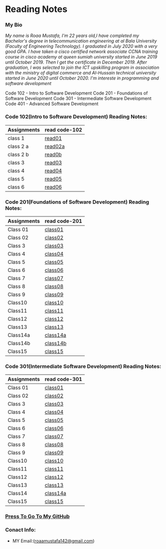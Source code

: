 
# Reading Notes
###  My Bio
*My name is Roaa Mustafa, I'm 22 years old,I have completed my Bachelor's degree in telecommunication engineering at al Bala University (Faculty of Engineering Technology).
I graduated in July 2020 with a very good GPA.
I have taken a cisco certified network associate CCNA training course in cisco academy at queen sumiah university started in June 2019 until October 2019. Then I get the certificate in December 2019.
After graduation, I was selected to join the ICT upskilling program in association with the ministry of digital commerce and Al-Hussain technical university started in June 2020 until October 2020.
I'm intereste in programming and software development*

Code 102 - Intro to Software Development
Code 201 - Foundations of Software Development
Code 301 - Intermediate Software Development
Code 401 - Advanced Software Development

### Code 102(Intro to Software Development) Reading Notes:
|Assignments |     read code-102    |  
|----------- | ---------------------|     
|class 1     | [read01](read01.md)  |   
|class 2 a   | [read02a](read02a.md)|   
|class 2 b   | [read0b](read02b.md) |   
|class 3     | [read03](read03.md)  |   
|class 4     | [read04](read04.md)  |    
|class 5     | [read05](read05.md)  |   
|class 6     | [read06](read06.md)  |

### Code 201(Foundations of Software Development) Reading Notes:
|Assignments |     read code-201      |                                                  
|----------- |------------------------|   
|  Class 01  |[class01](class-01.md)  |                                             
|  Class 02  |[class02](class02.md)   |                                           
|  Class 3   |[class03](class-03.md)  |                                          
|  Class 4   |[class04](class-04.md)  |      
|  Class 5   |[class05](class-05.md)  |
|  Class 6   |[class06](class-06.md)  |           
|  Class 7   |[class07](class-07.md)  |   
|  Class 8   |[class08](class-08.md)  |       
|  Class 9   |[class09](class-09.md)  | 
|  Class10   |[class10](class-10.md)  |  
|  Class11   |[class11](class-11.md)  |             
|  Class12   |[class12](class-12.md)  |                               
|  Class13   |[class13](class-13.md)  |
|  Class14a  |[class14a](class-14a.md)|        
|  Class14b  |[class14b](class-14b.md)|
|  Class15   |[class15](class-15.md)  |

### Code 301(Intermediate Software Development) Reading Notes:
|Assignments |     read code-301         |                                                  
|----------- |---------------------------|   
|  Class 01  |[class01](class301-01.md)  |                                             
|  Class 02  |[class02](class301-02.md)  |                                           
|  Class 3   |[class03](class301-03.md)  |                                          
|  Class 4   |[class04](class301-04.md)  |      
|  Class 5   |[class05](class301-05.md)  |
|  Class 6   |[class06](class301-06.md)  |           
|  Class 7   |[class07](class301-07.md)  |   
|  Class 8   |[class08](class301-08.md)  |       
|  Class 9   |[class09](class301-09.md)  | 
|  Class10   |[class10](class301-10.md)  |  
|  Class11   |[class11](class301-11.md)  |             
|  Class12   |[class12](clas301-12.md)   |                               
|  Class13   |[class13](class301-13.md)  |
|  Class14   |[class14a](class301-14.md) |        
|  Class15   |[class15](class301-15.md)  |

### [Press To Go To My GitHub](https://github.com/RoaaMustafa)

### Conact Info:
* MY Email:(roaamustafa142@gmail.com)


